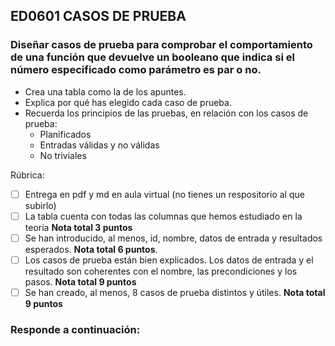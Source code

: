 ## ED0601 CASOS DE PRUEBA
### Diseñar casos de prueba para comprobar el comportamiento de una función que devuelve un booleano que indica si el número especificado como parámetro es par o no.
* Crea una tabla como la de los apuntes.
* Explica por qué has elegido cada caso de prueba.
* Recuerda los principios de las pruebas, en relación con los casos de prueba:
  - Planificados
  - Entradas válidas y no válidas
  - No triviales

Rúbrica:
- [ ] Entrega en pdf y md en aula virtual (no tienes un respositorio al que subirlo)
- [ ] La tabla cuenta con todas las columnas que hemos estudiado en la teoría **Nota total 3 puntos**
- [ ] Se han introducido, al menos, id, nombre, datos de entrada y resultados esperados. **Nota total 6 puntos**.
- [ ] Los casos de prueba están bien explicados. Los datos de entrada y el resultado son coherentes con el nombre, las precondiciones y los pasos. **Nota total 9 puntos**
- [ ] Se han creado, al menos, 8 casos de prueba distintos y útiles. **Nota total 9 puntos**

### Responde a continuación: